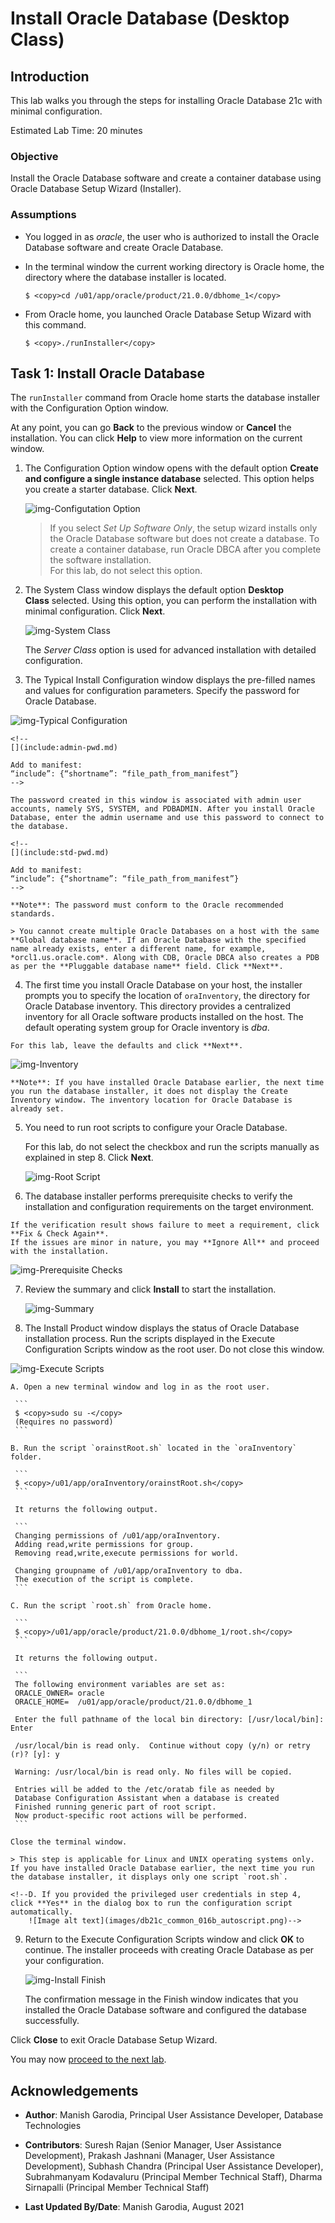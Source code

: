 # Install Oracle Database (Desktop Class)

## Introduction

This lab walks you through the steps for installing Oracle Database 21c with minimal configuration. 

Estimated Lab Time: 20 minutes

### Objective

Install the Oracle Database software and create a container database using Oracle Database Setup Wizard (Installer).

### Assumptions

<!-- 
[](include:assumptions-installer.md)

Add to manifest:
“include”: {“shortname”: “file_path_from_manifest”}
-->

- You logged in as *oracle*, the user who is authorized to install the Oracle Database software and create Oracle Database.  

- In the terminal window the current working directory is Oracle home, the directory where the database installer is located.

	```
	$ <copy>cd /u01/app/oracle/product/21.0.0/dbhome_1</copy>
	```

- From Oracle home, you launched Oracle Database Setup Wizard with this command.

	```
	$ <copy>./runInstaller</copy>
	```

## Task 1: Install Oracle Database

<!-- 
[](include:runinstaller.md)

Add to manifest:
“include”: {“shortname”: “file_path_from_manifest”}
-->

The `runInstaller` command from Oracle home starts the database installer with the Configuration Option window.

<!-- 
[](include:cmd-buttons-installer.md)

Add to manifest:
“include”: {“shortname”: “file_path_from_manifest”}
-->

At any point, you can go **Back** to the previous window or **Cancel** the installation. You can click **Help** to view more information on the current window. 

1. The Configuration Option window opens with the default option **Create and configure a single instance database** selected. This option helps you create a starter database. Click **Next**.

   ![img-Configutation Option](../common/common-images/db21c-common-001-createdb.png)

	<!-- 
	[](include:acknowledgements.md)

	Add to manifest:
	“include”: {“shortname”: “file_path_from_manifest”}
	-->

	> If you select *Set Up Software Only*, the setup wizard installs only the Oracle Database software but does not create a database. To create a container database, run Oracle DBCA after you complete the software installation.  
	> For this lab, do not select this option.

2. The System Class window displays the default option **Desktop Class** selected. Using this option, you can perform the installation with minimal configuration. Click **Next**.

   ![img-System Class](images/db21c-desk-002-desktopclass.png)

	The *Server Class* option is used for advanced installation with detailed configuration. 

3. The Typical Install Configuration window displays the pre-filled names and values for configuration parameters. Specify the password for Oracle Database.  

  ![img-Typical Configuration](images/db21c-desk-003-config.png)

	<!-- 
	[](include:admin-pwd.md)

	Add to manifest:
	“include”: {“shortname”: “file_path_from_manifest”}
	-->

	The password created in this window is associated with admin user accounts, namely SYS, SYSTEM, and PDBADMIN. After you install Oracle Database, enter the admin username and use this password to connect to the database. 

	<!-- 
	[](include:std-pwd.md)

	Add to manifest:
	“include”: {“shortname”: “file_path_from_manifest”}
	-->

	**Note**: The password must conform to the Oracle recommended standards. 
	
	> You cannot create multiple Oracle Databases on a host with the same **Global database name**. If an Oracle Database with the specified name already exists, enter a different name, for example, *orcl1.us.oracle.com*. Along with CDB, Oracle DBCA also creates a PDB as per the **Pluggable database name** field. Click **Next**.

4. The first time you install Oracle Database on your host, the installer prompts you to specify the location of `oraInventory`, the directory for Oracle Database inventory. This directory provides a centralized inventory for all Oracle software products installed on the host. The default operating system group for Oracle inventory is *dba*.  

<!-- 
[](include:orainventory-step.md)

Add to manifest:
“include”: {“shortname”: “file_path_from_manifest”}
-->

	For this lab, leave the defaults and click **Next**. 

   ![img-Inventory](images/db21c-desk-004-inventory.png)

<!-- 
[](include:orainventory-note.md)

Add to manifest:
“include”: {“shortname”: “file_path_from_manifest”}
-->

	**Note**: If you have installed Oracle Database earlier, the next time you run the database installer, it does not display the Create Inventory window. The inventory location for Oracle Database is already set. 

5. You need to run root scripts to configure your Oracle Database.  
  
	For this lab, do not select the checkbox and run the scripts manually as explained in step 8. Click **Next**.

   ![img-Root Script](images/db21c-desk-005-rootscript.png)

6. The database installer performs prerequisite checks to verify the installation and configuration requirements on the target environment.  

<!-- 
[](include:prereq-check.md)

Add to manifest:
“include”: {“shortname”: “file_path_from_manifest”}
-->

	If the verification result shows failure to meet a requirement, click **Fix & Check Again**.  
	If the issues are minor in nature, you may **Ignore All** and proceed with the installation.

   ![img-Prerequisite Checks](images/db21c-desk-006a-prereqcheck.png)
 
7. Review the summary and click **Install** to start the installation.

   ![img-Summary](images/db21c-desk-006b-summary.png)

8. 	The Install Product window displays the status of Oracle Database installation process.	Run the scripts displayed in the Execute Configuration Scripts window as the root user. Do not close this window.

<!-- 
[](include:root-script-step.md)

Add to manifest:
“include”: {“shortname”: “file_path_from_manifest”}
-->

   ![img-Execute Scripts](../common/common-images/db21c-common-002-rootscript.png)

<!-- 
[](include:root-script-command.md)

Add to manifest:
“include”: {“shortname”: “file_path_from_manifest”}
-->

    A. Open a new terminal window and log in as the root user.
	
	 ```
	 $ <copy>sudo su -</copy>
	 (Requires no password)
	 ```
	 
    B. Run the script `orainstRoot.sh` located in the `oraInventory` folder.
	
	 ```
	 $ <copy>/u01/app/oraInventory/orainstRoot.sh</copy>
	 ```

	 It returns the following output. 

	 ```
	 Changing permissions of /u01/app/oraInventory.
	 Adding read,write permissions for group.
	 Removing read,write,execute permissions for world.

	 Changing groupname of /u01/app/oraInventory to dba.
	 The execution of the script is complete.
	 ```

    C. Run the script `root.sh` from Oracle home.

	 ```
	 $ <copy>/u01/app/oracle/product/21.0.0/dbhome_1/root.sh</copy>
	 ```
	 
	 It returns the following output. 

	 ```
     The following environment variables are set as:
	 ORACLE_OWNER= oracle
     ORACLE_HOME=  /u01/app/oracle/product/21.0.0/dbhome_1

	 Enter the full pathname of the local bin directory: [/usr/local/bin]: Enter
	 
	 /usr/local/bin is read only.  Continue without copy (y/n) or retry (r)? [y]: y

     Warning: /usr/local/bin is read only. No files will be copied.

	 Entries will be added to the /etc/oratab file as needed by
	 Database Configuration Assistant when a database is created
	 Finished running generic part of root script.
	 Now product-specific root actions will be performed.
	 ```
	 
	Close the terminal window.  
	
<!-- 
[](include:root-script-note.md)

Add to manifest:
“include”: {“shortname”: “file_path_from_manifest”}
-->

	> This step is applicable for Linux and UNIX operating systems only. If you have installed Oracle Database earlier, the next time you run the database installer, it displays only one script `root.sh`.

	<!--D. If you provided the privileged user credentials in step 4, click **Yes** in the dialog box to run the configuration script automatically.  
		![Image alt text](images/db21c_common_016b_autoscript.png)-->
      

9. Return to the Execute Configuration Scripts window and click **OK** to continue. The installer proceeds with creating Oracle Database as per your configuration.
	
   ![img-Install Finish](images/db21c-desk-008-installsuccess.png)

	The confirmation message in the Finish window indicates that you installed the Oracle Database software and configured the database successfully.

Click **Close** to exit Oracle Database Setup Wizard. 

You may now [proceed to the next lab](#next).

## Acknowledgements

<!-- 
[](include:acknowledgements.md)

Add to manifest:
“include”: {“shortname”: “file_path_from_manifest”}
-->

- **Author**: Manish Garodia, Principal User Assistance Developer, Database Technologies

- **Contributors**: Suresh Rajan (Senior Manager, User Assistance Development), Prakash Jashnani (Manager, User Assistance Development), Subhash Chandra (Principal User Assistance Developer), Subrahmanyam Kodavaluru (Principal Member Technical Staff), Dharma Sirnapalli (Principal Member Technical Staff)

- **Last Updated By/Date**: Manish Garodia, August 2021

